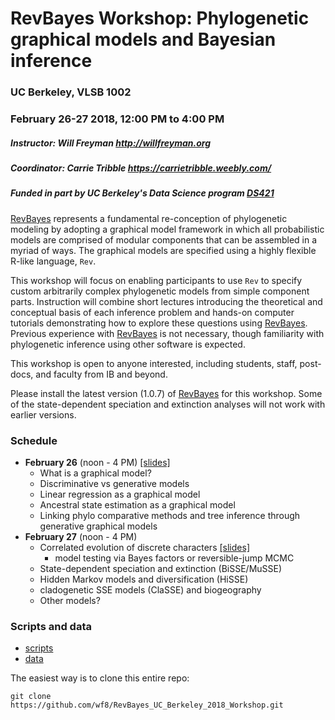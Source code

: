 
# RevBayes Workshop: Phylogenetic graphical models and Bayesian inference
### UC Berkeley, VLSB 1002
### February 26-27 2018, 12:00 PM to 4:00 PM
##### Instructor: Will Freyman <http://willfreyman.org>
##### Coordinator: Carrie Tribble <https://carrietribble.weebly.com/>
##### Funded in part by UC Berkeley's Data Science program [DS421](http://ds421.berkeley.edu/)

[RevBayes](http://revbayes.com) represents a fundamental re-conception of phylogenetic modeling by adopting a graphical model framework in
which all probabilistic models are comprised of modular components that can be assembled in a myriad of ways. 
The graphical models are specified using a highly flexible R-like language, `Rev`. 

This workshop will focus on enabling participants to use `Rev` to specify custom arbitrarily complex phylogenetic models from simple component parts. 
Instruction will combine short lectures introducing the theoretical and conceptual basis of each inference problem and hands-on computer tutorials 
demonstrating how to explore these questions using [RevBayes](http://revbayes.com). 
Previous experience with [RevBayes](http://revbayes.com) is not necessary, though familiarity with phylogenetic inference using other software is expected.

This workshop is open to anyone interested, including students, staff, post-docs, and faculty from IB and beyond. 

Please install the latest version (1.0.7) of [RevBayes](http://revbayes.com) for this workshop. Some of the state-dependent speciation and extinction analyses will not work with earlier versions.

### Schedule

* **February 26** (noon - 4 PM) [[slides]](https://raw.githubusercontent.com/wf8/RevBayes_UC_Berkeley_2018_Workshop/master/slides/Freyman_RevBayes_Graphical_Models.pdf)
    - What is a graphical model?
    - Discriminative vs generative models
    - Linear regression as a graphical model
    - Ancestral state estimation as a graphical model
    - Linking phylo comparative methods and tree inference through generative graphical models
* **February 27** (noon - 4 PM) 
    - Correlated evolution of discrete characters [[slides]](https://raw.githubusercontent.com/wf8/RevBayes_UC_Berkeley_2018_Workshop/master/slides/Freyman_RevBayes_Correlated_Evolution.pdf)
        - model testing via Bayes factors or reversible-jump MCMC
    - State-dependent speciation and extinction (BiSSE/MuSSE)
    - Hidden Markov models and diversification (HiSSE)
    - cladogenetic SSE models (ClaSSE) and biogeography
    - Other models?

### Scripts and data
* [scripts](https://github.com/wf8/RevBayes_UC_Berkeley_2018_Workshop/tree/master/src)
* [data](https://github.com/wf8/RevBayes_UC_Berkeley_2018_Workshop/tree/master/data)

The easiest way is to clone this entire repo:
```
git clone https://github.com/wf8/RevBayes_UC_Berkeley_2018_Workshop.git
```


